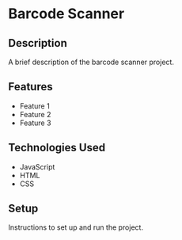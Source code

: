 # Barcode Scanner

## Description

A brief description of the barcode scanner project.

## Features

- Feature 1
- Feature 2
- Feature 3

## Technologies Used

- JavaScript
- HTML
- CSS

## Setup

Instructions to set up and run the project.
